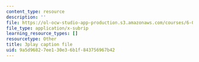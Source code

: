 ```yaml
---
content_type: resource
description: ''
file: https://ol-ocw-studio-app-production.s3.amazonaws.com/courses/6-0001-introduction-to-computer-science-and-programming-in-python-fall-2016/9a5d96827ee130e36b1f843756967b42_w4uxYDPsjbw.srt
file_type: application/x-subrip
learning_resource_types: []
resourcetype: Other
title: 3play caption file
uid: 9a5d9682-7ee1-30e3-6b1f-843756967b42
---
```

